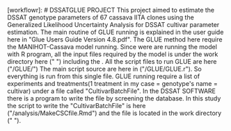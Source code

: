 
[workflowr]: # DSSATGLUE PROJECT
This project aimed to estimate the DSSAT genotype parameters of 67 cassava IITA clones using the Generalized Likelihood Uncertainty Analysis for DSSAT cultivar parameter estimation.
The main routine of GLUE running is explained in the user guide  here in "Glue Users Guide Version 4.8.pdf".
The GLUE method here require the MANIHOT-Cassava model running. Since were are running the model with R program, all the input files required by the model is under the work directory here (" ") including the .
All the script files to run GLUE are here ("/GLUE/")
The main script source are here in ("/GLUE/GLUE.r"). So everything is run from this single file. 
GLUE running require a list of experiments and treatments(1 treatment in my case = genotype's name = cultivar) under a file called "CultivarBatchFile". In the DSSAT SOFTWARE there is a program to write the file by screening the database.
In this study the script to write the "CultivarBatchFile" is here ("/analysis/MakeCSCfile.Rmd") and the file is located in the work directory (" "). 

